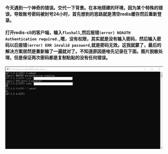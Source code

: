 #### 今天遇到一个神奇的错误。交代一下背景。在本地搭建的环境，因为某个特殊的错误，导致账号密码被封号24小时，首先想到的思路就是清空redis缓存然后重新登录。
#### 打开redis-cli的客户端，输入`flushall`,然后报错`(error) NOAUTH Authentication required.`,嗯，没有权限，其实就是没有输入密码，然后输入密码以后报错`(error) ERR invalid password`,就是密码无效。这我就蒙了，最后的解决方案居然是重新输了一遍就对了。不知道原因是啥先记录在下面。图片脱敏处理，但是保证两次密码都是复制粘贴的没有任何错误。
![](https://github.com/Beancc/Main/blob/master/img/redis/errorPassword.jpg)
